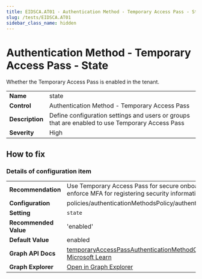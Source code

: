 ```yaml
---
title: EIDSCA.AT01 - Authentication Method - Temporary Access Pass - State
slug: /tests/EIDSCA.AT01
sidebar_class_name: hidden
---
```


# Authentication Method - Temporary Access Pass - State

Whether the Temporary Access Pass is enabled in the tenant.

| | |
|-|-|
| **Name** | state |
| **Control** | Authentication Method - Temporary Access Pass |
| **Description** | Define configuration settings and users or groups that are enabled to use Temporary Access Pass |
| **Severity** | High |

## How to fix



### Details of configuration item
| | |
|-|-|
| **Recommendation** | Use Temporary Access Pass for secure onboarding users (initial password replacement) and enforce MFA for registering security information in Conditional Access Policy. |
| **Configuration** | policies/authenticationMethodsPolicy/authenticationMethodConfigurations('TemporaryAccessPass') |
| **Setting** | `state` |
| **Recommended Value** | 'enabled' |
| **Default Value** | enabled |
| **Graph API Docs** | [temporaryAccessPassAuthenticationMethodConfiguration resource type - Microsoft Graph v1.0 - Microsoft Learn](https://learn.microsoft.com/en-us/graph/api/resources/temporaryaccesspassauthenticationmethodconfiguration) |
| **Graph Explorer** | [Open in Graph Explorer](https://developer.microsoft.com/en-us/graph/graph-explorer?request=policies/authenticationMethodsPolicy/authenticationMethodConfigurations('TemporaryAccessPass')&method=GET&version=beta&GraphUrl=https://graph.microsoft.com) |



